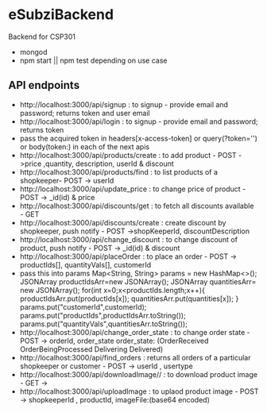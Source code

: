 # eSubziBackend
Backend for CSP301

- mongod
- npm start || npm test depending on use case

## API endpoints
- http://localhost:3000/api/signup : to signup - provide email and password; returns token and user email
- http://localhost:3000/api/login : to signup - provide email and password; returns token
- pass the acquired token in headers[x-access-token] or query(?token='<token>') or body(token:<token>) in each of the next apis
- http://localhost:3000/api/products/create : to add product - POST ->price ,quantity, description, userId & discount
- http://localhost:3000/api/products/find : to list products of a shopkeeper- POST -> userId
- http://localhost:3000/api/update_price : to change price of product - POST -> _id(id) & price
- http://localhost:3000/api/discounts/get : to fetch all discounts available - GET
- http://localhost:3000/api/discounts/create :  create discount by shopkeeper, push notify - POST ->shopKeeperId, discountDescription
- http://localhost:3000/api/change_discount : to change discount of product, push notify - POST -> _id(id) & discount
- http://localhost:3000/api/placeOrder : to place an order - POST -> productIds[], quantityVals[], customerId
- pass this into params
                            Map<String, String> params = new HashMap<>();
                             JSONArray productIdsArr=new JSONArray();
                                JSONArray quantitiesArr= new JSONArray();
                                for(int x=0;x<productIds.length;x++){
                                        productIdsArr.put(productIds[x]);
                                        quantitiesArr.put(quantities[x]);
                                }
                                params.put("customerId",customerId);
                                params.put("productIds",productIdsArr.toString());
                                params.put("quantityVals",quantitiesArr.toString());
- http://localhost:3000/api/change_order_state : to change order state - POST -> orderId, order_state
  order_state: (OrderReceived OrderBeingProcessed Delivering Delivered)
- http://localhost:3000/api/find_orders : returns all orders of a particular shopkeeper or customer - POST -> userId , usertype
- http://localhost:3000/api/downloadImage/<shopkeeperId>/<productId> : to download product image - GET ->
- http://localhost:3000/api/uploadImage : to uplaod product image - POST -> shopkeeperId , productId, imageFile:(base64 encoded)
